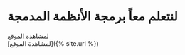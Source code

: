 # لنتعلم معاً برمجة الأنظمة المدمجة

[لمشاهدة الموقع](https://alhabish.github.io/embedded-course)
<br>
[لمشاهدة الموقع]({% site.url %})